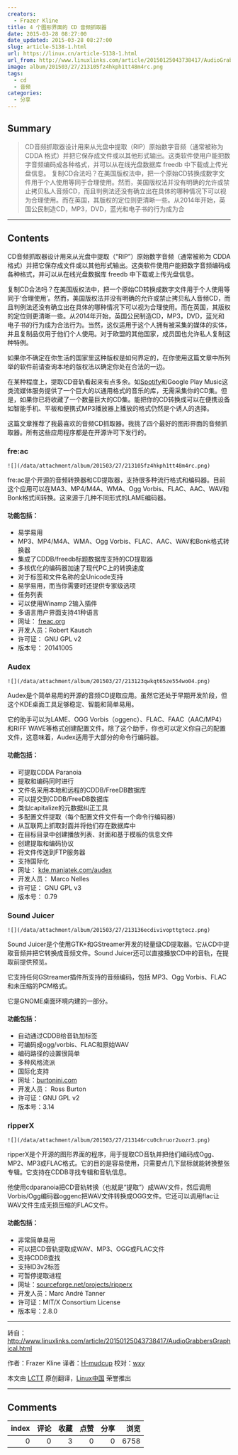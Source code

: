 ```yaml
---
creators:
  - Frazer Kline
title: 4 个图形界面的 CD 音频抓取器
date: 2015-03-28 08:27:00
date_updated: 2015-03-28 08:27:00
slug: article-5138-1.html
url: https://linux.cn/article-5138-1.html
url_from: http://www.linuxlinks.com/article/20150125043738417/AudioGrabbersGraphical.html
image: album/201503/27/213105fz4hkph1tt48m4rc.png
tags:
  - cd
  - 音频
categories:
  - 分享
---
```


## Summary

> CD音频抓取器设计用来从光盘中提取（RIP）原始数字音频（通常被称为 CDDA 格式）并把它保存成文件或以其他形式输出。这类软件使用户能把数字音频编码成各种格式，并可以从在线光盘数据库 freedb 中下载或上传光盘信息。 复制CD合法吗？在美国版权法中，把一个原始CD转换成数字文件用于个人使用等同于合理使用。然而，美国版权法并没有明确的允许或禁止拷贝私人音频CD，而且判例法还没有确立出在具体的哪种情况下可以视为合理使用。而在英国，其版权的定位则更清晰一些。从2014年开始，英国公民制造CD，MP3，DVD，蓝光和电子书的行为成为合

***

<!-- more -->

## Contents

CD音频抓取器设计用来从光盘中提取（“RIP”）原始数字音频（通常被称为 CDDA 格式）并把它保存成文件或以其他形式输出。这类软件使用户能把数字音频编码成各种格式，并可以从在线光盘数据库 freedb 中下载或上传光盘信息。

复制CD合法吗？在美国版权法中，把一个原始CD转换成数字文件用于个人使用等同于‘合理使用’。然而，美国版权法并没有明确的允许或禁止拷贝私人音频CD，而且判例法还没有确立出在具体的哪种情况下可以视为合理使用。而在英国，其版权的定位则更清晰一些。从2014年开始，英国公民制造CD，MP3，DVD，蓝光和电子书的行为成为合法行为。当然，这仅适用于这个人拥有被采集的媒体的实体，并且复制品仅用于他们个人使用。对于欧盟的其他国家，成员国也允许私人复制这种特例。

如果你不确定在你生活的国家里这种版权是如何界定的，在你使用这篇文章中所列举的软件前请查询本地的版权法以确定你处在合法的一边。

在某种程度上，提取CD音轨看起来有点多余。如[Spotify](https://linux.cn/article-3130-1.html)和Google Play Music这类流媒体服务提供了一个巨大的以通用格式的音乐的库，无需采集你的CD集。但是，如果你已将收藏了一个数量巨大的CD集。能把你的CD转换成可以在便携设备如智能手机、平板和便携式MP3播放器上播放的格式仍然是个诱人的选择。

这篇文章推荐了我最喜欢的音频CD抓取器。我挑了四个最好的图形界面的音频抓取器。所有这些应用程序都是在开源许可下发行的。

### fre:ac

`![](/data/attachment/album/201503/27/213105fz4hkph1tt48m4rc.png)`

fre:ac是个开源的音频转换器和CD提取器，支持很多种流行格式和编码器。目前这个应用可以在MA3、MP4/M4A、WMA、Ogg Vorbis、FLAC、AAC、WAV和Bonk格式间转换。这来源于几种不同形式的LAME编码器。

#### 功能包括：

* 易学易用
* MP3、MP4/M4A、WMA、Ogg Vorbis、FLAC、AAC、WAV和Bonk格式转换器
* 集成了CDDB/freedb标题数据库支持的CD提取器
* 多核优化的编码器加速了现代PC上的转换速度
* 对于标签和文件名称的全Unicode支持
* 易学易用，而当你需要时还提供专家级选项
* 任务列表
* 可以使用Winamp 2输入插件
* 多语言用户界面支持41种语言
* 网址： [freac.org](http://www.freac.org/)
* 开发人员：Robert Kausch
* 许可证： GNU GPL v2
* 版本号： 20141005

### Audex

`![](/data/attachment/album/201503/27/213123qwkqt65ze554wo04.png)`

Audex是个简单易用的开源的音频CD提取应用。虽然它还处于早期开发阶段，但这个KDE桌面工具足够稳定、智能和简单易用。

它的助手可以为LAME、OGG Vorbis（oggenc）、FLAC、FAAC（AAC/MP4）和RIFF WAVE等格式创建配置文件。除了这个助手，你也可以定义你自己的配置文件，这意味着，Audex适用于大部分的命令行编码器。

#### 功能包括：

* 可提取CDDA Paranoia
* 提取和编码同时进行
* 文件名采用本地和远程的CDDB/FreeDB数据库
* 可以提交到CDDB/FreeDB数据库
* 类似capitalize的元数据纠正工具
* 多配置文件提取（每个配置文件文件有一个命令行编码器）
* 从互联网上抓取封面并将他们存在数据库中
* 在目标目录中创建播放列表、封面和基于模板的信息文件
* 创建提取和编码协议
* 将文件传送到FTP服务器
* 支持国际化
* 网址： [kde.maniatek.com/audex](http://kde.maniatek.com/audex/)
* 开发人员： Marco Nelles
* 许可证： GNU GPL v3
* 版本号： 0.79

### Sound Juicer

`![](/data/attachment/album/201503/27/213136ecdivivopttgtecz.png)`

Sound Juicer是个使用GTK+和GStreamer开发的轻量级CD提取器。它从CD中提取音频并把它转换成音频文件。Sound Juicer还可以直接播放CD中的音轨，在提取前提供预览。

它支持任何GStreamer插件所支持的音频编码，包括 MP3、Ogg Vorbis、FLAC和未压缩的PCM格式。

它是GNOME桌面环境内建的一部分。

#### 功能包括：

* 自动通过CDDB给音轨加标签
* 可编码成ogg/vorbis、FLAC和原始WAV
* 编码路径的设置很简单
* 多种风格流派
* 国际化支持
* 网址：[burtonini.com](http://burtonini.com/blog/computers/sound-juicer)
* 开发人员： Ross Burton
* 许可证：GNU GPL v2
* 版本号：3.14

### ripperX

`![](/data/attachment/album/201503/27/213146rcu0chruor2uozr3.png)`

ripperX是个开源的图形界面的程序，用于提取CD音轨并把他们编码成Ogg、MP2、MP3或FLAC格式。它的目的是容易使用，只需要点几下鼠标就能转换整张专辑。它支持在CDDB寻找专辑和音轨信息。

他使用cdparanoia把CD音轨转换（也就是“提取”）成WAV文件，然后调用Vorbis/Ogg编码器oggenc把WAV文件转换成OGG文件。它还可以调用flac让WAV文件生成无损压缩的FLAC文件。

#### 功能包括：

* 非常简单易用
* 可以把CD音轨提取成WAV、MP3、OGG或FLAC文件
* 支持CDDB查找
* 支持ID3v2标签
* 可暂停提取进程
* 网址：[sourceforge.net/projects/ripperx](http://sourceforge.net/projects/ripperx/)
* 开发人员：Marc André Tanner
* 许可证：MIT/X Consortium License
* 版本号：2.8.0

---

转自：<http://www.linuxlinks.com/article/20150125043738417/AudioGrabbersGraphical.html>

作者：Frazer Kline 译者：[H-mudcup](https://github.com/H-mudcup) 校对：[wxy](https://github.com/wxy)

本文由 [LCTT](https://github.com/LCTT/TranslateProject) 原创翻译，[Linux中国](https://linux.cn/) 荣誉推出

***

## Comments


|   index |   评论 |   收藏 |   点赞 |   分享 |   浏览 |
|--------:|-------:|-------:|-------:|-------:|-------:|
|       0 |      0 |      3 |      0 |      0 |   6758 |
